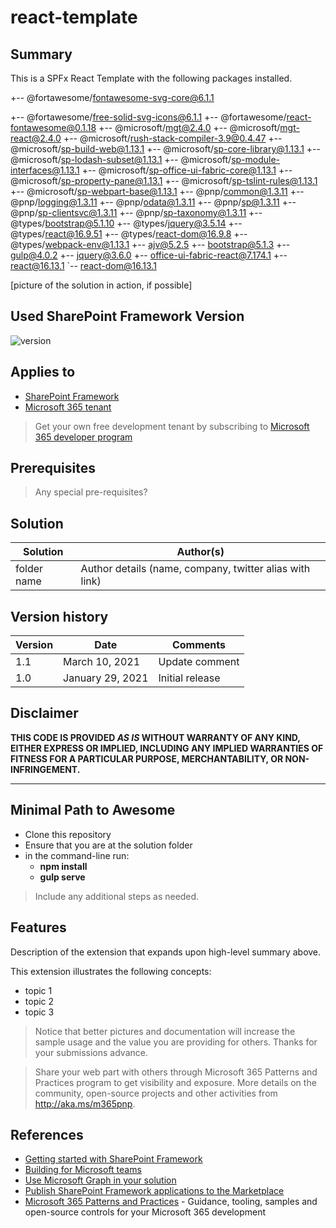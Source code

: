# react-template

## Summary

This is a SPFx React Template with the following packages installed.

+-- @fortawesome/fontawesome-svg-core@6.1.1

+-- @fortawesome/free-solid-svg-icons@6.1.1
+-- @fortawesome/react-fontawesome@0.1.18
+-- @microsoft/mgt@2.4.0
+-- @microsoft/mgt-react@2.4.0
+-- @microsoft/rush-stack-compiler-3.9@0.4.47
+-- @microsoft/sp-build-web@1.13.1
+-- @microsoft/sp-core-library@1.13.1
+-- @microsoft/sp-lodash-subset@1.13.1
+-- @microsoft/sp-module-interfaces@1.13.1
+-- @microsoft/sp-office-ui-fabric-core@1.13.1
+-- @microsoft/sp-property-pane@1.13.1
+-- @microsoft/sp-tslint-rules@1.13.1
+-- @microsoft/sp-webpart-base@1.13.1
+-- @pnp/common@1.3.11
+-- @pnp/logging@1.3.11
+-- @pnp/odata@1.3.11
+-- @pnp/sp@1.3.11
+-- @pnp/sp-clientsvc@1.3.11
+-- @pnp/sp-taxonomy@1.3.11
+-- @types/bootstrap@5.1.10
+-- @types/jquery@3.5.14
+-- @types/react@16.9.51
+-- @types/react-dom@16.9.8
+-- @types/webpack-env@1.13.1
+-- ajv@5.2.5
+-- bootstrap@5.1.3
+-- gulp@4.0.2
+-- jquery@3.6.0
+-- office-ui-fabric-react@7.174.1
+-- react@16.13.1
`-- react-dom@16.13.1

[picture of the solution in action, if possible]

## Used SharePoint Framework Version

![version](https://img.shields.io/badge/version-1.13-green.svg)

## Applies to

- [SharePoint Framework](https://aka.ms/spfx)
- [Microsoft 365 tenant](https://docs.microsoft.com/en-us/sharepoint/dev/spfx/set-up-your-developer-tenant)

> Get your own free development tenant by subscribing to [Microsoft 365 developer program](http://aka.ms/o365devprogram)

## Prerequisites

> Any special pre-requisites?

## Solution

Solution|Author(s)
--------|---------
folder name | Author details (name, company, twitter alias with link)

## Version history

Version|Date|Comments
-------|----|--------
1.1|March 10, 2021|Update comment
1.0|January 29, 2021|Initial release

## Disclaimer

**THIS CODE IS PROVIDED *AS IS* WITHOUT WARRANTY OF ANY KIND, EITHER EXPRESS OR IMPLIED, INCLUDING ANY IMPLIED WARRANTIES OF FITNESS FOR A PARTICULAR PURPOSE, MERCHANTABILITY, OR NON-INFRINGEMENT.**

---

## Minimal Path to Awesome

- Clone this repository
- Ensure that you are at the solution folder
- in the command-line run:
  - **npm install**
  - **gulp serve**

> Include any additional steps as needed.

## Features

Description of the extension that expands upon high-level summary above.

This extension illustrates the following concepts:

- topic 1
- topic 2
- topic 3

> Notice that better pictures and documentation will increase the sample usage and the value you are providing for others. Thanks for your submissions advance.

> Share your web part with others through Microsoft 365 Patterns and Practices program to get visibility and exposure. More details on the community, open-source projects and other activities from http://aka.ms/m365pnp.

## References

- [Getting started with SharePoint Framework](https://docs.microsoft.com/en-us/sharepoint/dev/spfx/set-up-your-developer-tenant)
- [Building for Microsoft teams](https://docs.microsoft.com/en-us/sharepoint/dev/spfx/build-for-teams-overview)
- [Use Microsoft Graph in your solution](https://docs.microsoft.com/en-us/sharepoint/dev/spfx/web-parts/get-started/using-microsoft-graph-apis)
- [Publish SharePoint Framework applications to the Marketplace](https://docs.microsoft.com/en-us/sharepoint/dev/spfx/publish-to-marketplace-overview)
- [Microsoft 365 Patterns and Practices](https://aka.ms/m365pnp) - Guidance, tooling, samples and open-source controls for your Microsoft 365 development
